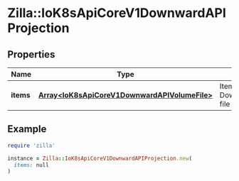 # Zilla::IoK8sApiCoreV1DownwardAPIProjection

## Properties

| Name | Type | Description | Notes |
| ---- | ---- | ----------- | ----- |
| **items** | [**Array&lt;IoK8sApiCoreV1DownwardAPIVolumeFile&gt;**](IoK8sApiCoreV1DownwardAPIVolumeFile.md) | Items is a list of DownwardAPIVolume file | [optional] |

## Example

```ruby
require 'zilla'

instance = Zilla::IoK8sApiCoreV1DownwardAPIProjection.new(
  items: null
)
```

